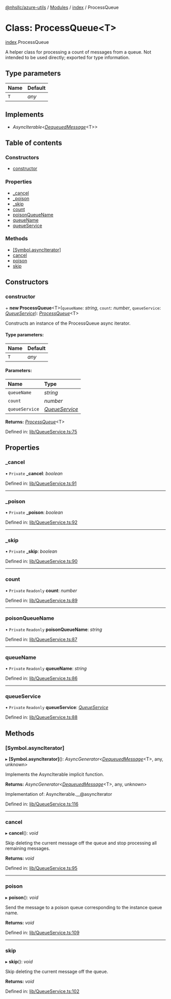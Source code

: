 [@nhsllc/azure-utils](../README.md) / [Modules](../modules.md) / [index](../modules/index.md) / ProcessQueue

# Class: ProcessQueue<T\>

[index](../modules/index.md).ProcessQueue

A helper class for processing a count of messages from a queue.
Not intended to be used directly; exported for type information.

## Type parameters

Name | Default |
:------ | :------ |
`T` | *any* |

## Implements

* *AsyncIterable*<[*DequeuedMessage*](index.dequeuedmessage.md)<T\>\>

## Table of contents

### Constructors

- [constructor](index.processqueue.md#constructor)

### Properties

- [\_cancel](index.processqueue.md#_cancel)
- [\_poison](index.processqueue.md#_poison)
- [\_skip](index.processqueue.md#_skip)
- [count](index.processqueue.md#count)
- [poisonQueueName](index.processqueue.md#poisonqueuename)
- [queueName](index.processqueue.md#queuename)
- [queueService](index.processqueue.md#queueservice)

### Methods

- [[Symbol.asyncIterator]](index.processqueue.md#[symbol.asynciterator])
- [cancel](index.processqueue.md#cancel)
- [poison](index.processqueue.md#poison)
- [skip](index.processqueue.md#skip)

## Constructors

### constructor

\+ **new ProcessQueue**<T\>(`queueName`: *string*, `count`: *number*, `queueService`: [*QueueService*](index.queueservice.md)): [*ProcessQueue*](index.processqueue.md)<T\>

Constructs an instance of the ProcessQueue async iterator.

#### Type parameters:

Name | Default |
:------ | :------ |
`T` | *any* |

#### Parameters:

Name | Type |
:------ | :------ |
`queueName` | *string* |
`count` | *number* |
`queueService` | [*QueueService*](index.queueservice.md) |

**Returns:** [*ProcessQueue*](index.processqueue.md)<T\>

Defined in: [lib/QueueService.ts:75](https://github.com/nhsllc/azure-utils/blob/99cc53d/lib/QueueService.ts#L75)

## Properties

### \_cancel

• `Private` **\_cancel**: *boolean*

Defined in: [lib/QueueService.ts:91](https://github.com/nhsllc/azure-utils/blob/99cc53d/lib/QueueService.ts#L91)

___

### \_poison

• `Private` **\_poison**: *boolean*

Defined in: [lib/QueueService.ts:92](https://github.com/nhsllc/azure-utils/blob/99cc53d/lib/QueueService.ts#L92)

___

### \_skip

• `Private` **\_skip**: *boolean*

Defined in: [lib/QueueService.ts:90](https://github.com/nhsllc/azure-utils/blob/99cc53d/lib/QueueService.ts#L90)

___

### count

• `Private` `Readonly` **count**: *number*

Defined in: [lib/QueueService.ts:89](https://github.com/nhsllc/azure-utils/blob/99cc53d/lib/QueueService.ts#L89)

___

### poisonQueueName

• `Private` `Readonly` **poisonQueueName**: *string*

Defined in: [lib/QueueService.ts:87](https://github.com/nhsllc/azure-utils/blob/99cc53d/lib/QueueService.ts#L87)

___

### queueName

• `Private` `Readonly` **queueName**: *string*

Defined in: [lib/QueueService.ts:86](https://github.com/nhsllc/azure-utils/blob/99cc53d/lib/QueueService.ts#L86)

___

### queueService

• `Private` `Readonly` **queueService**: [*QueueService*](index.queueservice.md)

Defined in: [lib/QueueService.ts:88](https://github.com/nhsllc/azure-utils/blob/99cc53d/lib/QueueService.ts#L88)

## Methods

### [Symbol.asyncIterator]

▸ **[Symbol.asyncIterator]**(): *AsyncGenerator*<[*DequeuedMessage*](index.dequeuedmessage.md)<T\>, any, unknown\>

Implements the AsyncIterable implicit function.

**Returns:** *AsyncGenerator*<[*DequeuedMessage*](index.dequeuedmessage.md)<T\>, any, unknown\>

Implementation of: AsyncIterable.__@asyncIterator

Defined in: [lib/QueueService.ts:116](https://github.com/nhsllc/azure-utils/blob/99cc53d/lib/QueueService.ts#L116)

___

### cancel

▸ **cancel**(): *void*

Skip deleting the current message off the queue and stop processing all remaining messages.

**Returns:** *void*

Defined in: [lib/QueueService.ts:95](https://github.com/nhsllc/azure-utils/blob/99cc53d/lib/QueueService.ts#L95)

___

### poison

▸ **poison**(): *void*

Send the message to a poison queue corresponding to the instance queue name.

**Returns:** *void*

Defined in: [lib/QueueService.ts:109](https://github.com/nhsllc/azure-utils/blob/99cc53d/lib/QueueService.ts#L109)

___

### skip

▸ **skip**(): *void*

Skip deleting the current message off the queue.

**Returns:** *void*

Defined in: [lib/QueueService.ts:102](https://github.com/nhsllc/azure-utils/blob/99cc53d/lib/QueueService.ts#L102)
